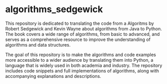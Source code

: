 # algorithms_sedgewick

This repository is dedicated to translating the code from a Algoritms by Robert Sedgewick and Kevin Wayne about algorithms from Java to Python. The book covers a wide range of algorithms, from basic to advanced, and serves as a comprehensive resource to improve the understanding of algorithms and data structures.

The goal of this repository is to make the algorithms and code examples more accessible to a wider audience by translating them into Python, a language that is widely used in both academia and industry. The repository includes code snippets and full implementations of algorithms, along with accompanying explanations and descriptions.
